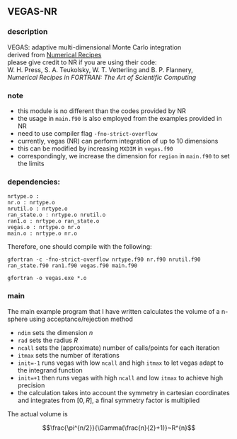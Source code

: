 ## VEGAS-NR 

### description

VEGAS: adaptive multi-dimensional Monte Carlo integration  
derived from [Numerical Recipes](https://numerical.recipes/)  
please give credit to NR if you are using their code:  
W. H. Press, S. A. Teukolsky, W. T. Vetterling and B. P. Flannery,  
*Numerical Recipes in FORTRAN: The Art of Scientific Computing*

### note

- this module is no different than the codes provided by NR  
- the usage in `main.f90` is also employed from the examples provided in NR  
- need to use compiler flag `-fno-strict-overflow`  
- currently, vegas (NR) can perform integration of up to 10 dimensions
- this can be modified by increasing `MXDIM` in `vegas.f90`
- correspondingly, we increase the dimension for `region` in `main.f90` to set the limits

### dependencies:

    nrtype.o :
    nr.o : nrtype.o
    nrutil.o : nrtype.o
    ran_state.o : nrtype.o nrutil.o
    ran1.o : nrtype.o ran_state.o
    vegas.o : nrtype.o nr.o
    main.o : nrtype.o nr.o

Therefore, one should compile with the following:

```
gfortran -c -fno-strict-overflow nrtype.f90 nr.f90 nrutil.f90 ran_state.f90 ran1.f90 vegas.f90 main.f90
```
```
gfortran -o vegas.exe *.o
```

### main

The main example program that I have written calculates the volume of a n-sphere using acceptance/rejection method  
- `ndim` sets the dimension $n$
- `rad` sets the radius $R$
- `ncall` sets the (approximate) number of calls/points for each iteration
- `itmax` sets the number of iterations
- `init=-1` runs vegas with low `ncall` and high `itmax` to let vegas adapt to the integrand function
- `init=+1` then runs vegas with high `ncall` and low `itmax` to achieve high precision
- the calculation takes into account the symmetry in cartesian coordinates and integrates from $[0,R]$, a final symmetry factor is multiplied

The actual volume is 

```math
\frac{\pi^{n/2}}{\Gamma(\frac{n}{2}+1)}~R^{n}
```
